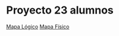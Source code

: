 # Proyecto 23 alumnos 
[Mapa Lógico](https://drive.google.com/file/d/1OyIxBut4kaD48DbHcf53eEG0UlwuY-3m/view?usp=sharing)
[Mapa Físico](https://docs.google.com/document/d/1jWv1UA_CqX6ugPXpAJ2hjdLW7c1tYrOnqJ5KADjHsX4/edit?usp=sharing)
